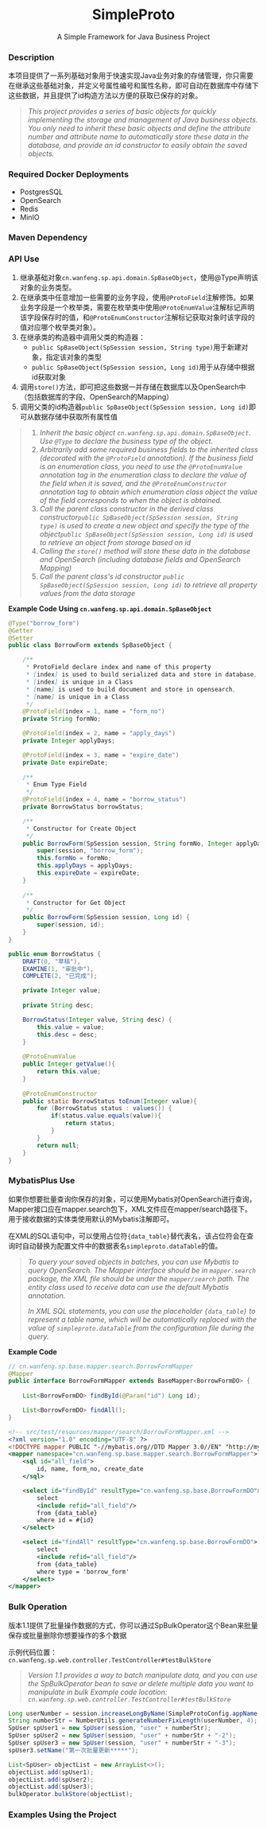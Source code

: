 <div align="center">

# SimpleProto

</div>
<div align="center">
A Simple Framework for Java Business Project
</div>

### Description
本项目提供了一系列基础对象用于快速实现Java业务对象的存储管理，你只需要在继承这些基础对象，并定义号属性编号和属性名称，即可自动在数据库中存储下这些数据，并且提供了id构造方法以方便的获取已保存的对象。

> *This project provides a series of basic objects for quickly implementing the storage and management of Java business
objects. You only need to inherit these basic objects and define the attribute number and attribute name to
automatically store these data in the database, and provide an id constructor to easily obtain the saved objects.*


### Required Docker Deployments
- PostgresSQL
- OpenSearch
- Redis
- MinIO

### Maven Dependency





### API Use

1. 继承基础对象`cn.wanfeng.sp.api.domain.SpBaseObject`，使用@Type声明该对象的业务类型。
2. 在继承类中任意增加一些需要的业务字段，使用`@ProtoField`注解修饰。如果业务字段是一个枚举类，需要在枚举类中使用`@ProtoEnumValue`注解标记声明该字段保存时的值，和`@ProtoEnumConstructor`注解标记获取对象时该字段的值对应哪个枚举类对象）。
3. 在继承类的构造器中调用父类的构造器：
    - `public SpBaseObject(SpSession session, String type)`用于新建对象，指定该对象的类型
    - `public SpBaseObject(SpSession session, Long id)`用于从存储中根据id获取对象
4. 调用`store()`方法，即可把这些数据一并存储在数据库以及OpenSearch中（包括数据库的字段、OpenSearch的Mapping）
5. 调用父类的id构造器`public SpBaseObject(SpSession session, Long id)`即可从数据存储中获取所有属性值

> 1. *Inherit the basic object `cn.wanfeng.sp.api.domain.SpBaseObject`. Use `@Type` to declare the business type of the
     object.*
> 2. *Arbitrarily add some required business fields to the inherited class (decorated with the `@ProtoField`
     annotation). If the business field is an enumeration class, you need to use the `@ProtoEnumValue` annotation tag in
     the enumeration class to declare the value of the field when it is saved, and the `@ProtoEnumConstructor`
     annotation tag to obtain which enumeration class object the value of the field corresponds to when the object is
     obtained.*
> 3. *Call the parent class constructor in the derived class
     constructor`public SpBaseObject(SpSession session, String type)` is used to create a new object and specify the
     type of the
     object`public SpBaseObject(SpSession session, Long id)` is used to retrieve an object from storage based on id*
> 4. *Calling the `store()` method will store these data in the database and OpenSearch (including database fields and
     OpenSearch Mapping)*
> 5. *Call the parent class's id constructor `public SpBaseObject(SpSession session, Long id)` to retrieve all property
     values from the data storage*

**Example Code Using `cn.wanfeng.sp.api.domain.SpBaseObject`**

```java
@Type("borrow_form")
@Getter
@Setter
public class BorrowForm extends SpBaseObject {

    /**
     * ProtoField declare index and name of this property
     * [index] is used to build serialized data and store in database,
     * [index] is unique in a Class
     * [name] is used to build document and store in opensearch, 
     * [name] is unique in a Class
     */
    @ProtoField(index = 1, name = "form_no")
    private String formNo;

    @ProtoField(index = 2, name = "apply_days")
    private Integer applyDays;

    @ProtoField(index = 3, name = "expire_date")
    private Date expireDate;
    
    /**
     * Enum Type Field
     */
    @ProtoField(index = 4, name = "borrow_status")
    private BorrowStatus borrowStatus;

    /**
     * Constructor for Create Object
     */
    public BorrowForm(SpSession session, String formNo, Integer applyDays, Date expireDate) {
        super(session, "borrow_form");
        this.formNo = formNo;
        this.applyDays = applyDays;
        this.expireDate = expireDate;
    }
    
    /**
     * Constructor for Get Object
     */
    public BorrowForm(SpSession session, Long id) {
        super(session, id);
    }
}
```

```java
public enum BorrowStatus {
    DRAFT(0, "草稿"),
    EXAMINE(1, "审批中"),
    COMPLETE(2, "已完成");

    private Integer value;
    
    private String desc;

    BorrowStatus(Integer value, String desc) {
        this.value = value;
        this.desc = desc;
    }
    
    @ProtoEnumValue
    public Integer getValue(){
        return this.value;
    }
    
    @ProtoEnumConstructor
    public static BorrowStatus toEnum(Integer value){
        for (BorrowStatus status : values()) {
            if(status.value.equals(value)){
                return status;
            }
        }
        return null;
    }
}
```

### MybatisPlus Use

如果你想要批量查询你保存的对象，可以使用Mybatis对OpenSearch进行查询，Mapper接口应在mapper.search包下，XML文件应在mapper/search路径下。用于接收数据的实体类使用默认的Mybatis注解即可。

在XML的SQL语句中，可以使用占位符`{data_table}`替代表名，该占位符会在查询时自动替换为配置文件中的数据表名`simpleproto.dataTable`的值。

> *To query your saved objects in batches, you can use Mybatis to query OpenSearch. The Mapper interface should be
in `mapper.search` package, the XML file should be under the `mapper/search` path. The entity class used to receive data
can use the default Mybatis annotation.*
>
> *In XML SQL statements, you can use the placeholder `{data_table}` to represent a table name, which will be
automatically replaced with the value of `simpleproto.dataTable` from the configuration file during the query.*

**Example Code**

```java
// cn.wanfeng.sp.base.mapper.search.BorrowFormMapper
@Mapper
public interface BorrowFormMapper extends BaseMapper<BorrowFormDO> {
    
    List<BorrowFormDO> findById(@Param("id") Long id);

    List<BorrowFormDO> findAll();
}
```

```xml
<!-- src/test/resources/mapper/search/BorrowFormMapper.xml -->
<?xml version="1.0" encoding="UTF-8" ?>
<!DOCTYPE mapper PUBLIC "-//mybatis.org//DTD Mapper 3.0//EN" "http://mybatis.org/dtd/mybatis-3-mapper.dtd">
<mapper namespace="cn.wanfeng.sp.base.mapper.search.BorrowFormMapper">
    <sql id="all_field">
        id, name, form_no, create_date
    </sql>

    <select id="findById" resultType="cn.wanfeng.sp.base.BorrowFormDO">
        select
        <include refid="all_field"/>
        from {data_table}
        where id = #{id}
    </select>

    <select id="findAll" resultType="cn.wanfeng.sp.base.BorrowFormDO">
        select
        <include refid="all_field"/>
        from {data_table}
        where type = 'borrow_form'
    </select>
</mapper>
```

### Bulk Operation

版本1.1提供了批量操作数据的方式，你可以通过SpBulkOperator这个Bean来批量保存或批量删除你想要操作的多个数据

示例代码位置：`cn.wanfeng.sp.web.controller.TestController#testBulkStore`

> *Version 1.1 provides a way to batch manipulate data, and you can use the SpBulkOperator bean to save or delete
multiple data you want to manipulate in bulk*
> *Example code location: `cn.wanfeng.sp.web.controller.TestController#testBulkStore`*

```java
Long userNumber = session.increaseLongByName(SimpleProtoConfig.appName + ":" + USER_NUMBER_INCREASE_NAME);
String numberStr = NumberUtils.generateNumberFixLength(userNumber, 4);
SpUser spUser1 = new SpUser(session, "user" + numberStr);
SpUser spUser2 = new SpUser(session, "user" + numberStr + "-2");
SpUser spUser3 = new SpUser(session, "user" + numberStr + "-3");
spUser3.setName("第一次批量更新*****");

List<SpUser> objectList = new ArrayList<>();
objectList.add(spUser1);
objectList.add(spUser2);
objectList.add(spUser3);
bulkOperator.bulkStore(objectList);
```

### Examples Using the Project





